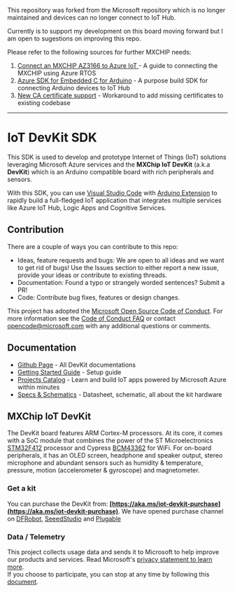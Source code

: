 This repository was forked from the Microsoft repository which is no longer maintained and devices can no longer connect to IoT Hub.

Currently is to support my development on this board moving forward but I am open to sugestions on improving this repo.

Please refer to the following sources for further MXCHIP needs:
1. [Connect an MXCHIP AZ3166 to Azure IoT
](https://github.com/azure-rtos/getting-started/tree/master/MXChip/AZ3166) - A guide to connecting the MXCHIP using Azure RTOS
1. [Azure SDK for Embedded C for Arduino](https://github.com/Azure/azure-sdk-for-c-arduino) - A purpose build SDK for connecting Arduino devices to IoT Hub
1. [New CA certificate support](https://github.com/microsoft/devkit-sdk/issues/1083) - Workaround to add missing certificates to existing codebase

---

# IoT DevKit SDK

This SDK is used to develop and prototype Internet of Things (IoT) solutions leveraging Microsoft Azure services and the **MXChip IoT DevKit** (a.k.a **DevKit**) which is an Arduino compatible board with rich peripherals and sensors.

With this SDK, you can use [Visual Studio Code](https://code.visualstudio.com/) with [Arduino Extension](https://marketplace.visualstudio.com) to rapidly build a full-fledged IoT application that integrates multiple services like Azure IoT Hub, Logic Apps and Cognitive Services.

## Contribution

There are a couple of ways you can contribute to this repo:

- Ideas, feature requests and bugs: We are open to all ideas and we want to get rid of bugs! Use the Issues section to either report a new issue, provide your ideas or contribute to existing threads.
- Documentation: Found a typo or strangely worded sentences? Submit a PR!
- Code: Contribute bug fixes, features or design changes.

This project has adopted the [Microsoft Open Source Code of Conduct](https://opensource.microsoft.com/codeofconduct/). For more information see the [Code of Conduct FAQ](https://opensource.microsoft.com/codeofconduct/faq/) or contact [opencode@microsoft.com](mailto:opencode@microsoft.com) with any additional questions or comments.

## Documentation

* [Github Page](http://microsoft.github.io/azure-iot-developer-kit/) - All DevKit documentations
* [Getting Started Guide](https://microsoft.github.io/azure-iot-developer-kit/docs/get-started/) - Setup guide
* [Projects Catalog](https://microsoft.github.io/azure-iot-developer-kit/docs/projects/) - Learn and build IoT apps powered by Microsoft Azure within minutes
* [Specs & Schematics](http://www.mxchip.com/az3166) - Datasheet, schematic, all about the kit hardware

## MXChip IoT DevKit
The DevKit board features ARM Cortex-M processors. At its core, it comes with a SoC module that combines the power of the ST Microelectronics [STM32F412](http://www.st.com/content/ccc/resource/technical/document/reference_manual/group0/4f/7b/2b/bd/04/b3/49/25/DM00180369/files/DM00180369.pdf/jcr:content/translations/en.DM00180369.pdf) processor and Cypress [BCM43362](http://www.cypress.com/file/297991/download) for WiFi. For on-board peripherals, it has an OLED screen, headphone and speaker output, stereo microphone and abundant sensors such as humidity & temperature, pressure, motion (accelerometer & gyroscope) and magnetometer.

### Get a kit

You can purchase the DevKit from: **[https://aka.ms/iot-devkit-purchase](https://aka.ms/iot-devkit-purchase)**. We have opened purchase channel on [DFRobot](https://www.dfrobot.com/), [SeeedStudio](https://www.seeedstudio.com/) and [Plugable](http://plugable.com/)

### Data / Telemetry
This project collects usage data and sends it to Microsoft to help improve our products and services. Read Microsoft's [privacy statement to learn more](https://privacy.microsoft.com/en-us/privacystatement).  
If you choose to participate, you can stop at any time by following this [document](https://aka.ms/devkit/disable-data-collection).
